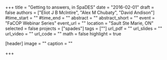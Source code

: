 +++
title = "Getting to answers, in SpaDES"
date = "2016-02-01"
draft = false
authors = ["Eliot J B McIntire", "Alex M Chubaty", "David Andison"]
#time_start = ""
#time_end = ""
abstract = ""
abstract_short = ""
event = "FaCOP Webinar Series"
event_url = ""
location = "Sault Ste Marie, ON"
selected = false
projects = ["spades"]
tags = [""]
url_pdf = ""
url_slides = ""
url_video = ""
url_code = ""
math = false
highlight = true

[header]
image = ""
caption = ""

+++
